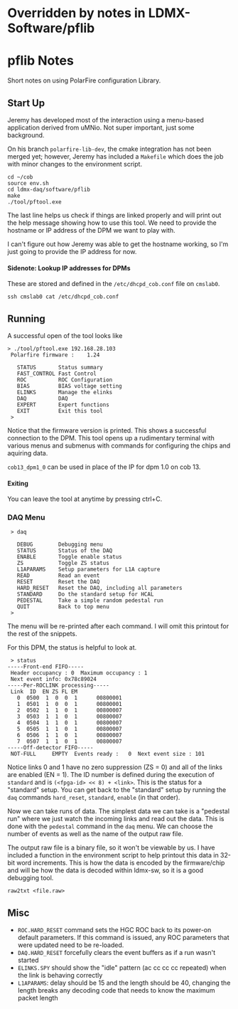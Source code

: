 # Overridden by notes in LDMX-Software/pflib

# pflib Notes

Short notes on using PolarFire configuration Library.

## Start Up

Jeremy has developed most of the interaction using a menu-based
application derived from uMNio. Not super important, just some background.

On his branch `polarfire-lib-dev`, the cmake integration has not been merged yet;
however, Jeremy has included a `Makefile` which does the job with minor changes 
to the environment script.

```
cd ~/cob
source env.sh
cd ldmx-daq/software/pflib
make
./tool/pftool.exe
```

The last line helps us check if things are linked properly and will
print out the help message showing how to use this tool.
We need to provide the hostname or IP address of the DPM we want to play with.

I can't figure out how Jeremy was able to get the hostname working,
so I'm just going to provide the IP address for now.

#### Sidenote: Lookup IP addresses for DPMs
These are stored and defined in the `/etc/dhcpd_cob.conf` file on `cmslab0`.
```
ssh cmslab0 cat /etc/dhcpd_cob.conf
```

## Running
A successful open of the tool looks like
```
> ./tool/pftool.exe 192.168.28.103
 Polarfire firmware :    1.24

   STATUS       Status summary
   FAST_CONTROL Fast Control
   ROC          ROC Configuration
   BIAS         BIAS voltage setting
   ELINKS       Manage the elinks
   DAQ          DAQ
   EXPERT       Expert functions
   EXIT         Exit this tool
 >
```
Notice that the firmware version is printed. This shows a successful connection to the DPM.
This tool opens up a rudimentary terminal with various menus and submenus with commands
for configuring the chips and aquiring data.

`cob13_dpm1_0` can be used in place of the IP for dpm 1.0 on cob 13.

#### Exiting
You can leave the tool at anytime by pressing ctrl+C.

### DAQ Menu
```
 > daq

   DEBUG        Debugging menu
   STATUS       Status of the DAQ
   ENABLE       Toggle enable status
   ZS           Toggle ZS status
   L1APARAMS    Setup parameters for L1A capture
   READ         Read an event
   RESET        Reset the DAQ
   HARD_RESET   Reset the DAQ, including all parameters
   STANDARD     Do the standard setup for HCAL
   PEDESTAL     Take a simple random pedestal run
   QUIT         Back to top menu
 >
```

The menu will be re-printed after each command. 
I will omit this printout for the rest of the snippets.

For this DPM, the status is helpful to look at.
```
 > status
-----Front-end FIFO-----
 Header occupancy : 0  Maximum occupancy : 1
 Next event info: 0x78c89024
-----Per-ROCLINK processing-----
 Link  ID  EN ZS FL EM
   0  0500  1  0  0  1      00800001
   1  0501  1  0  0  1      00800001
   2  0502  1  1  0  1      00800007
   3  0503  1  1  0  1      00800007
   4  0504  1  1  0  1      00800007
   5  0505  1  1  0  1      00800007
   6  0506  1  1  0  1      00800007
   7  0507  1  1  0  1      00800007
-----Off-detector FIFO-----
 NOT-FULL     EMPTY  Events ready :   0  Next event size : 101
```
Notice links 0 and 1 have no zero suppression (ZS = 0) and all of the links are enabled (EN = 1).
The ID number is defined during the execution of `standard` and is `(<fpga-id> << 8) + <link>`.
This is the status for a "standard" setup. You can get back to the "standard" setup
by running the `daq` commands `hard_reset`, `standard`, `enable` (in that order).

Now we can take runs of data.
The simplest data we can take is a "pedestal run" 
where we just watch the incoming links and read out the data.
This is done with the `pedestal` command in the `daq` menu.
We can choose the number of events as well as the name of the output raw file.

The output raw file is a binary file, so it won't be viewable by us.
I have included a function in the environment script to help printout this data
in 32-bit word increments. This is how the data is encoded by the firmware/chip and
will be how the data is decoded within ldmx-sw, so it is a good debugging tool.
```
raw2txt <file.raw>
```

## Misc

- `ROC.HARD_RESET` command sets the HGC ROC back to its power-on default parameters. If this command is issued, any ROC parameters that were updated need to be re-loaded.
- `DAQ.HARD_RESET` forcefully clears the event buffers as if a run wasn't started
- `ELINKS.SPY` should show the "idle" pattern (ac cc cc cc repeated) when the link is behaving correctly
- `L1APARAMS`: delay should be 15 and the length should be 40, changing the length breaks any decoding code that needs to know the maximum packet length
